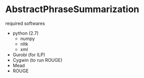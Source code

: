 # AbstractPhraseSummarization

required softwares
* python (2.7)
  * numpy
  * nltk
  * xml
* Gurobi (for ILP)
* Cygwin (to run ROUGE)
* Mead
* ROUGE
